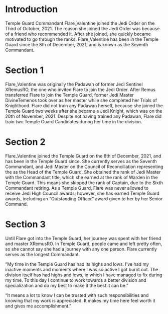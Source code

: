 # Introduction

Temple Guard Commandant Flare_Valentine joined the Jedi Order on the Third of October, 2021.
The reason she joined the Jedi Order was because of a friend who recommended it.
After she joined, she quickly became motivated to go through the ranks.
Flare_Valentine has been in the Temple Guard since the 8th of December, 2021, and is known as the Seventh Commandant.

# Section 1

Flare_Valentine was originally the Padawan of former Jedi Sentinel XRemusRO, the one who invited Flare to join the Jedi Order.
After Remus transferred Flare to join the Temple Guard, former Jedi Master DivineTemenos took over as her master while she completed her Trials of Knighthood.
Flare did not train any Padawan herself, because she joined the Temple Guard two weeks after she became a Jedi Knight, which was on the 20th of November, 2021.
Despite not having trained any Padawan, Flare did train two Temple Guard Candidates during her time in the division.

# Section 2

Flare_Valentine joined the Temple Guard on the 8th of December, 2021, and has been in the Temple Guard since.
She currently serves as the Seventh Commandant, and Jedi Master on the Council of Reconciliation representing the as the Head of the Temple Guard.
She obtained the rank of Jedi Master with the Commandant title, which she earned at the rank of Warden in the Temple Guard.
This means she skipped the rank of Captain, due to the Sixth Commandant retiring.
As a Temple Guard, Flare was never allowed to receive Jedi High Council awards; however, she has earned Temple Guard awards, including an “Outstanding Officer” award given to her by her Senior Command.

# Section 3

Until Flare got into the Temple Guard, her journey was spent with her friend and master XRemusRO.
In Temple Guard, people came and left pretty often, so she cannot say she had a journey with any one person.
Flare currently serves as the longest Commandant.

“My time in the Temple Guard has had its highs and lows.
I’ve had my inactive moments and moments where I was so active I got burnt out.
The division itself has had highs and lows, in which I have managed to fix during my time.
To this day I continue to work towards a better division and specialization and do my best to make it the best it can be.”

“It means a lot to know I can be trusted with such responsibilities and knowing that my work is appreciated.
It makes my time here feel worth it and gives me accomplishment.”
